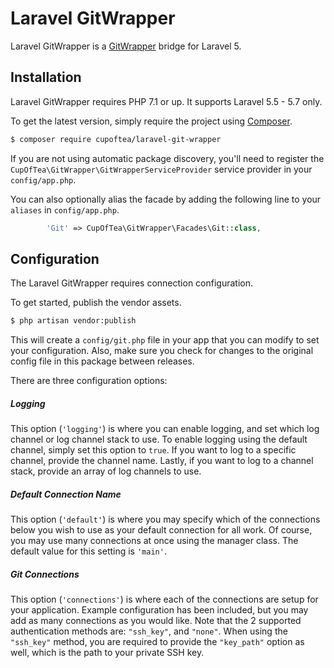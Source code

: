 # Laravel GitWrapper

Laravel GitWrapper is a [GitWrapper](https://github.com/cpliakas/git-wrapper) bridge for Laravel 5.

## Installation

Laravel GitWrapper requires PHP 7.1 or up. It supports Laravel 5.5 - 5.7 only.

To get the latest version, simply require the project using [Composer](https://getcomposer.org/).

```bash
$ composer require cupoftea/laravel-git-wrapper
```

If you are not using automatic package discovery, you'll need to register the `CupOfTea\GitWrapper\GitWrapperServiceProvider` service provider in your `config/app.php`.

You can also optionally alias the facade by adding the following line to your `aliases` in `config/app.php`.

```php
        'Git' => CupOfTea\GitWrapper\Facades\Git::class,
```

## Configuration

The Laravel GitWrapper requires connection configuration.

To get started, publish the vendor assets.

```bash
$ php artisan vendor:publish
```

This will create a `config/git.php` file in your app that you can modify to set your configuration. Also, make sure you check for changes to the original config file in this package between releases.

There are three configuration options:

##### Logging

This option (`'logging'`) is where you can enable logging, and set which log channel or log channel stack to use. To enable logging using the default channel, simply set this option to `true`. If you want to log to a specific channel, provide the channel name. Lastly, if you want to log to a channel stack, provide an array of log channels to use.

##### Default Connection Name

This option (`'default'`) is where you may specify which of the connections below you wish to use as your default connection for all work. Of course, you may use many connections at once using the manager class. The default value for this setting is `'main'`.

##### Git Connections

This option (`'connections'`) is where each of the connections are setup for your application. Example configuration has been included, but you may add as many connections as you would like. Note that the 2 supported authentication methods are: `"ssh_key"`, and `"none"`. When using the `"ssh_key"` method, you are required to provide the `"key_path"` option as well, which is the path to your private SSH key.
